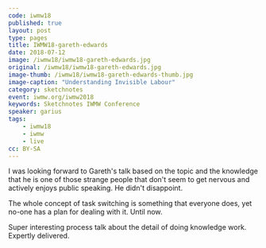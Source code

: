 ```yaml
---
code: iwmw18
published: true
layout: post
type: pages
title: IWMW18-gareth-edwards
date: 2018-07-12
image: /iwmw18/iwmw18-gareth-edwards.jpg
original: /iwmw18/iwmw18-gareth-edwards.jpg
image-thumb: /iwmw18/iwmw18-gareth-edwards-thumb.jpg
image-caption: "Understanding Invisible Labour"
category: sketchnotes
event: iwmw.org/iwmw2018
keywords: Sketchnotes IWMW Conference
speaker: garius
tags:
    - iwmw18
    - iwmw
    - live
cc: BY-SA
---
```


I was looking forward to Gareth's talk based on the topic and the knowledge that he is one of those strange people that don't seem to get nervous and actively enjoys public speaking. He didn't disappoint.

The whole concept of task switching is something that everyone does, yet no-one has a plan for dealing with it. Until now. 

Super interesting process talk about the detail of doing knowledge work. Expertly delivered.